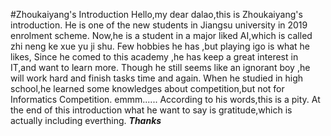 #Zhoukaiyang's Introduction
Hello,my dear dalao,this is Zhoukaiyang's introduction.
He is one of the new students in Jiangsu university in 2019 enrolment scheme.
Now,he is a student in a major liked AI,which is called zhi neng ke xue yu ji shu.
Few hobbies he has ,but playing igo is what he likes,
Since he comed to this academy ,he has keep a great interest in IT,and want to learn more.
Though he still seems like an ignorant boy ,he will work hard and finish tasks time and again.
When he studied in high school,he learned some knowledges about competition,but not for Informatics Competition.
emmm......
According to his words,this is a pity.
At the end of this introduction what he want to say is gratitude,which is actually including everthing.
***Thanks*** 